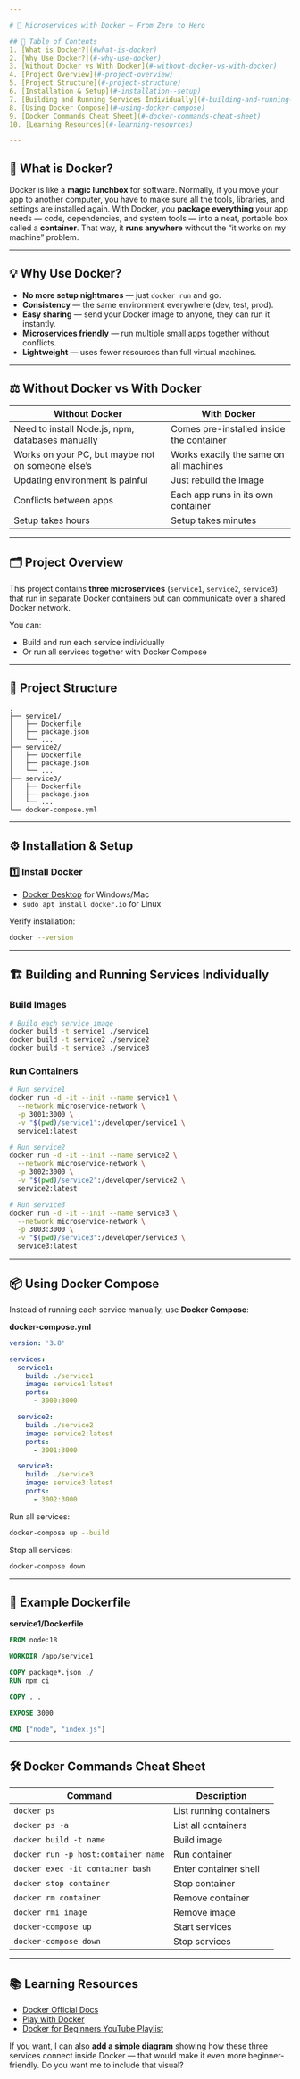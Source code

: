 ```yaml
---

# 🚀 Microservices with Docker — From Zero to Hero

## 📖 Table of Contents
1. [What is Docker?](#what-is-docker)
2. [Why Use Docker?](#-why-use-docker)
3. [Without Docker vs With Docker](#-without-docker-vs-with-docker)
4. [Project Overview](#-project-overview)
5. [Project Structure](#-project-structure)
6. [Installation & Setup](#-installation--setup)
7. [Building and Running Services Individually](#-building-and-running-services-individually)
8. [Using Docker Compose](#-using-docker-compose)
9. [Docker Commands Cheat Sheet](#-docker-commands-cheat-sheet)
10. [Learning Resources](#-learning-resources)

---
```


## 🐳 What is Docker?

Docker is like a **magic lunchbox** for software.
Normally, if you move your app to another computer, you have to make sure all the tools, libraries, and settings are installed again.
With Docker, you **package everything** your app needs — code, dependencies, and system tools — into a neat, portable box called a **container**.
That way, it **runs anywhere** without the “it works on my machine” problem.

---

## 💡 Why Use Docker?

* **No more setup nightmares** — just `docker run` and go.
* **Consistency** — the same environment everywhere (dev, test, prod).
* **Easy sharing** — send your Docker image to anyone, they can run it instantly.
* **Microservices friendly** — run multiple small apps together without conflicts.
* **Lightweight** — uses fewer resources than full virtual machines.

---

## ⚖ Without Docker vs With Docker

| Without Docker                                    | With Docker                              |
| ------------------------------------------------- | ---------------------------------------- |
| Need to install Node.js, npm, databases manually  | Comes pre-installed inside the container |
| Works on your PC, but maybe not on someone else’s | Works exactly the same on all machines   |
| Updating environment is painful                   | Just rebuild the image                   |
| Conflicts between apps                            | Each app runs in its own container       |
| Setup takes hours                                 | Setup takes minutes                      |

---

## 🗂 Project Overview

This project contains **three microservices** (`service1`, `service2`, `service3`) that run in separate Docker containers but can communicate over a shared Docker network.

You can:

* Build and run each service individually
* Or run all services together with Docker Compose

---

## 📂 Project Structure

```
.
├── service1/
│   ├── Dockerfile
│   ├── package.json
│   └── ...
├── service2/
│   ├── Dockerfile
│   ├── package.json
│   └── ...
├── service3/
│   ├── Dockerfile
│   ├── package.json
│   └── ...
└── docker-compose.yml
```

---

## ⚙ Installation & Setup

### 1️⃣ Install Docker

* [Docker Desktop](https://www.docker.com/products/docker-desktop/) for Windows/Mac
* `sudo apt install docker.io` for Linux

Verify installation:

```bash
docker --version
```

---

## 🏗 Building and Running Services Individually

### Build Images

```bash
# Build each service image
docker build -t service1 ./service1
docker build -t service2 ./service2
docker build -t service3 ./service3
```

### Run Containers

```bash
# Run service1
docker run -d -it --init --name service1 \
  --network microservice-network \
  -p 3001:3000 \
  -v "$(pwd)/service1":/developer/service1 \
  service1:latest

# Run service2
docker run -d -it --init --name service2 \
  --network microservice-network \
  -p 3002:3000 \
  -v "$(pwd)/service2":/developer/service2 \
  service2:latest

# Run service3
docker run -d -it --init --name service3 \
  --network microservice-network \
  -p 3003:3000 \
  -v "$(pwd)/service3":/developer/service3 \
  service3:latest
```

---

## 📦 Using Docker Compose

Instead of running each service manually, use **Docker Compose**:

**docker-compose.yml**

```yaml
version: '3.8'

services:
  service1:
    build: ./service1
    image: service1:latest
    ports:
      - 3000:3000

  service2:
    build: ./service2
    image: service2:latest
    ports:
      - 3001:3000

  service3:
    build: ./service3
    image: service3:latest
    ports:
      - 3002:3000
```

Run all services:

```bash
docker-compose up --build
```

Stop all services:

```bash
docker-compose down
```

---

## 📜 Example Dockerfile

**service1/Dockerfile**

```dockerfile
FROM node:18

WORKDIR /app/service1

COPY package*.json ./
RUN npm ci

COPY . .

EXPOSE 3000

CMD ["node", "index.js"]
```

---

## 🛠 Docker Commands Cheat Sheet

| Command                             | Description             |
| ----------------------------------- | ----------------------- |
| `docker ps`                         | List running containers |
| `docker ps -a`                      | List all containers     |
| `docker build -t name .`            | Build image             |
| `docker run -p host:container name` | Run container           |
| `docker exec -it container bash`    | Enter container shell   |
| `docker stop container`             | Stop container          |
| `docker rm container`               | Remove container        |
| `docker rmi image`                  | Remove image            |
| `docker-compose up`                 | Start services          |
| `docker-compose down`               | Stop services           |

---

## 📚 Learning Resources

* [Docker Official Docs](https://docs.docker.com/)
* [Play with Docker](https://labs.play-with-docker.com/)
* [Docker for Beginners YouTube Playlist](https://www.youtube.com/results?search_query=docker+for+beginners)


If you want, I can also **add a simple diagram** showing how these three services connect inside Docker — that would make it even more beginner-friendly.
Do you want me to include that visual?
